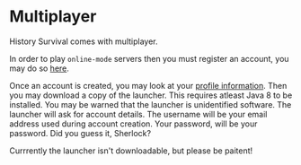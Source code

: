 # Multiplayer

History Survival comes with multiplayer.

In order to play ```online-mode``` servers then you must register an account, you may do so [here](/api/auth/register.php).

Once an account is created, you may look at your [profile information](/profile.php). Then you may download a copy of the launcher. This requires atleast Java 8 to be installed. You may be warned that the launcher is unidentified software. The launcher will ask for account details. The username will be your email address used during account creation. Your password, will be your password. Did you guess it, Sherlock?

Currrently the launcher isn't downloadable, but please be paitent!